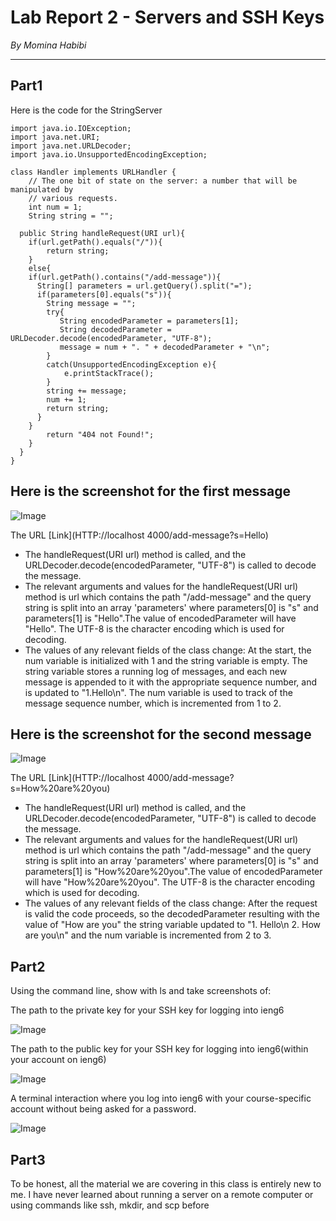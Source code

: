 # Lab Report 2 - Servers and SSH Keys
*By Momina Habibi*

---
## **Part1**

Here is the code for the StringServer

```
import java.io.IOException;
import java.net.URI;
import java.net.URLDecoder;
import java.io.UnsupportedEncodingException;

class Handler implements URLHandler {
    // The one bit of state on the server: a number that will be manipulated by
    // various requests.
    int num = 1;
    String string = "";

  public String handleRequest(URI url){
    if(url.getPath().equals("/")){
        return string;
    }
    else{
    if(url.getPath().contains("/add-message")){
      String[] parameters = url.getQuery().split("=");
      if(parameters[0].equals("s")){
        String message = "";
        try{
           String encodedParameter = parameters[1];
           String decodedParameter = URLDecoder.decode(encodedParameter, "UTF-8");
           message = num + ". " + decodedParameter + "\n";
        }
        catch(UnsupportedEncodingException e){
            e.printStackTrace();
        }
        string += message;
        num += 1;
        return string;
      }
    }
        return "404 not Found!";
    }
  }
}

```
## Here is the screenshot for the first message
![Image](hello.png)

The URL  [Link](HTTP://localhost 4000/add-message?s=Hello)

* The handleRequest(URI url) method is called, and the URLDecoder.decode(encodedParameter, "UTF-8") is called to decode the message.
* The relevant arguments and values for the handleRequest(URI url) method is url which contains the path "/add-message" and the query string is split into an array 'parameters' where parameters[0] is "s" and parameters[1] is "Hello".The value of encodedParameter will have "Hello". The UTF-8 is the character encoding which is used for decoding. 
* The values of any relevant fields of the class change: At the start, the num variable is initialized with 1 and the string variable is empty. The string variable stores a running log of messages, and each new message is appended to it with the appropriate sequence number,  and is updated to "1.Hello\n". The num variable is used to track of the message sequence number, which is incremented from 1 to 2.


## Here is the screenshot for the second message
![Image](howareyou.png)

The URL [Link](HTTP://localhost 4000/add-message?s=How%20are%20you)

* The handleRequest(URI url) method is called, and the URLDecoder.decode(encodedParameter, "UTF-8") is called to decode the message.
*  The relevant arguments and values for the handleRequest(URI url) method is url which contains the path "/add-message" and the query string is split into an array 'parameters' where parameters[0] is "s" and parameters[1] is "How%20are%20you".The value of encodedParameter will have "How%20are%20you". The UTF-8 is the character encoding which is used for decoding. 
* The values of any relevant fields of the class change: After the request is valid the code proceeds, so the decodedParameter resulting with the value of "How are you" the string variable updated to "1. Hello\n 2. How are you\n" and the num variable is incremented from 2 to 3.

## **Part2**
Using the command line, show with ls and take screenshots of:

The path to the private key for your SSH key for logging into ieng6 

![Image](pri.png)

The path to the public key for your SSH key for logging into ieng6(within your account on ieng6)

![Image](pubbb.png)

A terminal interaction where you log into ieng6 with your course-specific account without being asked for a password.

![Image](IMG_4033.jpeg)
## **Part3**

To be honest, all the material we are covering in this class is entirely new to me. I have never learned about running a server on a remote computer or using commands like ssh, mkdir, and scp before 


